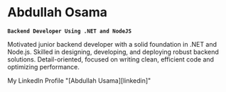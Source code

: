 # Abdullah Osama

**`Backend Developer Using .NET and NodeJS`**

Motivated junior backend developer with a solid foundation in .NET and Node.js. Skilled in designing, developing, and deploying robust backend solutions. Detail-oriented, focused on writing clean, efficient code and optimizing performance.

My LinkedIn Profile "[Abdullah Usama][linkedin]"
